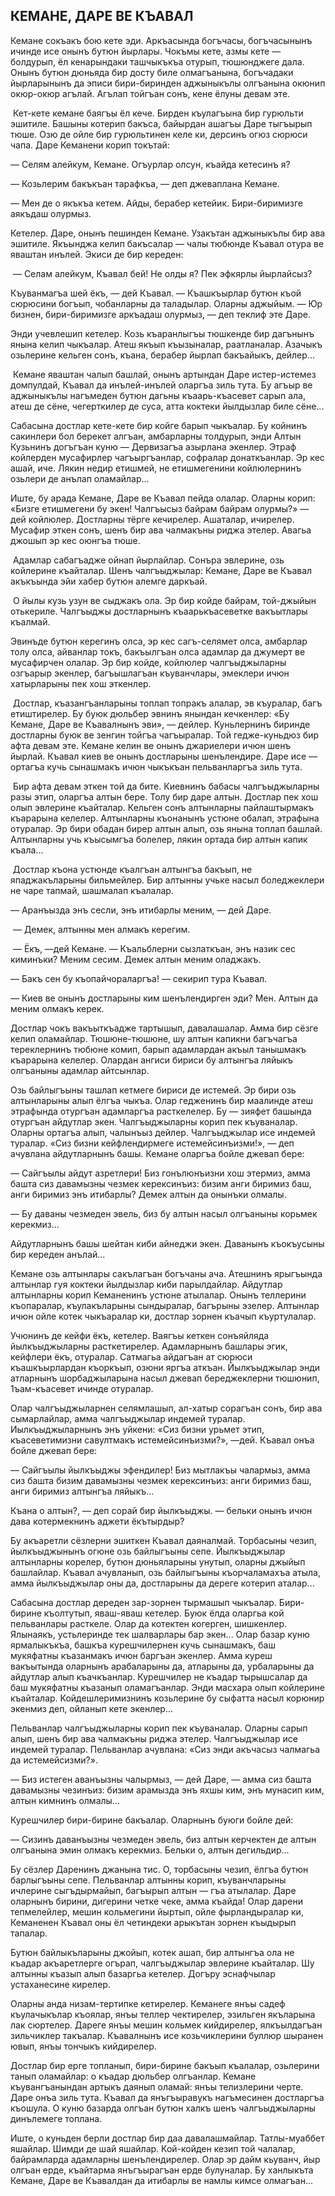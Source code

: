 ## КЕМАНЕ, ДАРЕ ВЕ КЪАВАЛ

Кемане сокъакъ бою кете эди.
Аркъасында богъчасы, богъчасынынъ ичинде исе онынъ бутюн йырлары.
Чокъмы кете, азмы кете — болдурып, ёл кенарындаки ташчыкъкъа отурып, тюшюнджеге дала.
Онынъ бутюн дюньяда бир досту биле олмагъанына, богъчадаки йырларынынъ да эписи бири-биринден аджыныкълы олгъанына окюнип окюр-окюр агълай.
Агълап тойгъан сонъ, кене ёлуны девам эте.

 Кет-кете кемане баягъы ёл кече.
Бирден къулагъына бир гурюльти эшитиле.
Башыны котерип бакъса, байырдан ашагъы Даре тыгъырып тюше.
Озю де ойле бир гурюльтинен келе ки, дерсинъ огюз сюрюси чапа.
Даре Кеманени корип токътай:

— Селям алейкум, Кемане.
Огъурлар олсун, къайда кетесинъ я?

— Козьлерим бакъкъан тарафкъа, — деп джеваплана Кемане.

— Мен де о якъкъа кетем.
Айды, берабер кетейик.
Бири-биримизге аякъдаш олурмыз.

Кетелер.
Даре, онынъ пешинден Кемане.
Узакътан аджыныкълы бир ава эшитиле.
Якъынджа келип бакъсалар — чалы тюбюнде Къавал отура ве яваштан инълей.
Экиси де бир кереден:

 — Селам алейкум, Къавал бей!
Не олды я?
Пек эфкярлы йырлайсыз?

Къуванмагъа шей ёкъ, — дей Къавал. — Къашкъырлар бутюн къой сюрюсини богъып, чобанларны да таладылар.
Оларны аджыйым. 
— Юр бизнен, бири-биримизге аркъадаш олурмыз, — деп теклиф эте Даре.

Энди учевлешип кетелер.
Козь къаранлыгъы тюшкенде бир дагънынъ янына келип чыкъалар.
Атеш якъып къызыналар, раатланалар.
Азачыкъ озьлерине кельген сонъ, къана, берабер йырлап бакъайыкъ, дейлер...

 Кемане яваштан чалып башлай, онынъ артындан Даре истер-истемез домпулдай, Къавал да инълей-инълей оларгъа зиль тута.
Бу агъыр ве аджыныкълы нагъмеден бутюн дагьны къаарь-къасевет сарып ала, атеш де сёне, чегерткилер де суса, атта коктеки йылдызлар биле сёне...

Сабасына достлар кете-кете бир койге барып чыкъалар.
Бу койнинъ сакинлери бол берекет алгъан, амбарларны толдурып, энди Алтын Кузьнинъ догъгъан куню — Дервизагъа азырлана экенлер.
Этраф койлерден мусафирлер чагъыргъанлар, софралар донаткъанлар.
Эр кес ашай, иче.
Лякин недир етишмей, не етишмегенини койлюлернинъ озьлери де анълап оламайлар...

Иште, бу арада Кемане, Даре ве Къавал пейда олалар.
Оларны корип: «Бизге етишмегени бу экен!
Чалгъысыз байрам байрам олурмы?» — дей койлюлер.
Достларны тёрге кечирелер.
Ашаталар, ичирелер.
Мусафир эткен сонъ, шенъ бир ава чалмакъны риджа этелер.
Авагьа джошып эр кес оюнгъа тюше.

 Адамлар сабагъадже ойнап йырлайлар.
Сонъра эвлерине, озь койлерине къайталар.
Шенъ чалгъыджылар: Кемане, Даре ве Къавал акъкъында эйи хабер бутюн алемге даркъай.

 О йылы кузь узун ве сыджакъ ола.
Эр бир койде байрам, той-джыйын отькериле.
Чалгъыджы достларнынъ къаарькъасеветке вакъытлары къалмай.

Эвинъде бутюн керегинъ олса, эр кес сагъ-селямет олса, амбарлар толу олса, айванлар токъ, бакъылгъан олса адамлар да джумерт ве мусафирчен олалар.
Эр бир койде, койлюлер чалгъыджыларны озгъарыр экенлер, багъышлагъан къуванчлары, эмеклери ичюн хатырларыны пек хош эткенлер.

 Достлар, къазангъанларыны топлап топракъ алалар, эв къуралар, багъ етиштирелер.
Бу буюк дюльбер эвнинъ янындан кечкенлер: «Бу Кемане, Даре ве Къавалнынъ эви», — дейлер.
Куньлернинъ биринде достларны буюк ве зенгин тойгъа чагъыралар.
Той гедже-куньдюз бир афта девам эте.
Кемане келин ве онынъ джариелери ичюн шенъ йырлай.
Къавал киев ве онынъ достларыны шенълендире.
Даре исе — ортагъа кучь сынашмакъ ичюн чыкъкъан пельванларгъа зиль тута.

 Бир афта девам эткен той да бите.
Киевнинъ бабасы чалгъыджыларны разы этип, оларгъа алтын бере.
Толу бир даре алтын.
Достлар пек хош олып эвлерине къайталар.
Кельген сонъ алтынларны пайлаштырмакъ къарарына келелер.
Алтынларны къонанынъ устюне обалап, этрафына отуралар.
Эр бири обадан бирер алтын алып, озь янына топлап башлай.
Алтынларны учь къысымгъа болелер, лякин ортада бир алтын капик къала...

 Достлар къона устюнде къалгъан алтынгъа бакъып, не япаджакъларыны бильмейлер.
Бир алтынны учьке насыл боледжеклери не чаре тапмай, шашмалап къалалар.

— Аранъызда энъ сесли, энъ итибарлы меним, — дей Даре.

 — Демек, алтынны мен алмакъ керегим.

 — Ёкъ, —дей Кемане. — Къальблерни сызлаткъан, энъ назик сес киминъки?
Меним сесим.
Демек алтын меним оладжакъ.

— Бакъ сен бу къопайчораларгъа! — секирип тура Къавал.

— Киев ве онынъ достларыны ким шенълендирген эди?
Мен.
Алтын да меним олмакъ керек.

Достлар чокъ вакъыткъадже тартышып, давалашалар.
Амма бир сёзге келип оламайлар.
Тюшюне-тюшюне, шу алтын капикни багъчагъа тереклернинъ тюбюне комип, барып адамлардан акъыл танышмакъ къарарына келелер.
Олардан ангиси бириси бу алтынгъа ляйыкъ олгъаныны адамлар айтсынлар.

Озь байлыгъыны ташлап кетмеге бириси де истемей.
Эр бири озь алтынларыны алып ёлгъа чыкъа.
Олар гедженинъ бир маалинде атеш этрафында отургъан адамларгъа расткелелер.
Бу — зияфет башында отургъан айдутлар экен.
Чалгъыджыларны корип пек къуваналар.
Оларны ортагъа алып, чалынъыз дейлер.
Чалгъыджылар исе индемей туралар.
«Сиз бизни кейфлендирмеге истемейсинъизми!», — деп ачувлана айдутларнынъ башы.
Кемане оларгъа бойле джевап бере:

— Сайгъылы айдут азретлери!
Биз гонълюнъизни хош этермиз, амма башта сиз давамызны чезмек керексинъиз: бизим анги биримиз баш, анги биримиз энъ итибарлы?
Демек алтын да онынъки олмалы.

— Бу даваны чезмеден эвель, биз бу алтын насыл олгъаныны корьмек керекмиз...

Айдутларнынъ башы шейтан киби айнеджи экен.
Даванынъ къокъусыны бир кереден анълай...

Кемане озь алтынлары сакълагъан богъчаны ача.
Атешнинъ ярыгъында алтынлар гуя коктеки йылдызлар киби парылдайлар.
Айдутлар алтынларны корип Кеманенинъ устюне атылалар.
Онынъ теллерини къопаралар, къулакъларыны сындыралар, багърыны эзелер.
Алтынлар ичюн ойле котек чыкъаралар ки, достлар зорнен къачып къуртулалар.

Учюнинъ де кейфи ёкъ, кетелер.
Ваягъы кеткен сонъяйляда йылкъыджыларны расткетирелер.
Адамларнынъ башлары эгик, кейфлери ёкъ, отуралар.
Сатмагьа айдагъан ат сюрюси къашкъырлардан къоркъып, озюни яргъа аткъан.
Йылкъыджылар энди атларнынъ шорбаджыларына насыл джевап береджеклерни тюшюнип, 1ъам-къасевет ичинде отуралар.

Олар чалгъыджыларнен селямлашып, ал-хатыр сорагъан сонъ, бир ава сымарлайлар, амма чалгъыджылар индемей туралар.
Иылкъыджыларнынъ энъ уйкени: «Сиз бизни урьмет этип, къасеветимизни савултмакъ истемейсинъизми?», —дей.
Къавал онъа бойле джевап бере:

— Сайгъылы йылкъыджы эфендилер!
Биз мытлакъы чалармыз, амма сиз башта бизим давамызны чезмек керексинъиз: анги биримиз баш, анги биримиз алтынгъа ляйыкъ...

Къана о алтын?, — деп сорай бир йылкъыджы. — бельки онынъ ичюн дава котермекнинъ аджети ёкътырдыр?

Бу акъаретли сёзлерни эшиткен Къавал даяналмай.
Торбасыны чезип, йылкъыджынынъ огюне озь байлыгъыны сепе.
Йылкъыджылар алтынларны корелер, бутюн дюньяларыны унутып, оларны джыйып башлайлар.
Къавал ачувланып, озь байлыгъыны къорчаламахъа атыла, амма йылкъыджылар оны да, достларыны да дереге котерип аталар...

Сабасына достлар дереден зар-зорнен тырмашып чыкъалар.
Бири-бирине къолтутып, яваш-яваш кетелер.
Буюк ёлда оларгьа кой пельванлары расткеле.
Олар да котектен когерген, шишкенлер.
Ялынаякъ, устьлеринде тек шалварлары бар экен...
Олар базар куню ярмалыкъкъа, башкъа курешчилернен кучь сынашмакъ, баш мукяфатны къазанмакъ ичюн баргъан экенлер.
Амма куреш вакъытында оларнынъ арабаларыны да, атларыны да, урбаларыны да айдутлар алып къачкъанлар.
Курешчилер не къадар тырышсалар да баш мукяфатны къазанып оламагъанлар.
Энди масхара олып койлерине къайталар.
Койдешлеримизнинъ козьлерине бу сыфатта насыл корюнир экенмиз деп, ойланып кете экенлер...

Пельванлар чалгъыджыларны корип пек къуваналар.
Оларны сарып алып, шенъ бир ава чалмакъны риджа этелер.
Чалгъыджылар исе индемей туралар.
Пельванлар ачувлана: «Сиз энди акъчасыз чалмагьа да истемейсизми?».

— Биз истеген аванъызны чалырмыз, — дей Даре, — амма сиз башта давамызны чезинъиз: бизим арамызда энъ яхшы ким, энъ мунасип ким, алтын кимнинъ олмалы...

Курешчилер бири-бирине бакъалар.
Оларнынъ буюги бойле дей:

— Сизинъ даванъызны чезмеден эвель, биз алтын керчектен де алтын олгъанына эмин олмакъ керекмиз.
Бельки о, алтын дегильдир...

Бу сёзлер Даренинъ джанына тис.
О, торбасыны чезип, ёлгъа бутюн барлыгъыны сепе.
Пельванлар алтынны корип, къуванчларыны ичлерине сыгъдырмайып, багъырып алтын — гъа атылалар.
Даре оларнынъ бирини, дигерини четке чеке, амма къайда!
Олар дарени тепмелейлер, мешин кольмегини йыртып, ойле фырландыралар ки, Кеманенен Къавал оны ёл четиндеки арыкътан зорнен къыдырып тапалар.

Бутюн байлыкъларыны джойып, котек ашап, бир алтынгъа ола не къадар акъаретлерге огърап, чалгъыджылар эвлерине къайталар.
Шу алтынны къазып алып базаргьа кетелер.
Догъру эснафчылар устаханесине кирелер.

Оларны анда низам-тертипке кетирелер.
Кеманеге янъы садеф къулачыкълар къоялар, янъы теллер чектирелер, эзильген якъларына лак сюртелер.
Дареге янъы мешин кольмек кийдирелер, ялкъылдагъан зильчиклер такъалар.
Къавалнынъ исе козьчиклерини буллюр шыранен ювып, янъы тончыкъ кийдирелер.

Достлар бир ерге топланып, бири-бирине бакъып къалалар, озьлерини танып оламайлар: о къадар дюльбер олгъанлар.
Кемане къувангъанындан артыкъ даянып оламай: янъы телизлерини черте.
Даре онъа зиль тута.
Къавал да янъгъыравукъ нагъмесинен достларгъа къошула.
О куню базарда олгъан бутюн халкъ шенъ чалгъыджыларны динълемеге топлана.

Иште, о куньден берли достлар бир даа давалашмайлар.
Татлы-муаббет яшайлар.
Шимди де шай яшайлар.
Кой-койден кезип той чалалар, байрамларда адамларны шенълендирелер.
Олар эр дайм кьуванч, йыр олгъан ерде, къайтарма янъгъырагъан ерде булуналар.
Бу ханлыкъта Кемане, Даре ве Къавалдан да итибарлы ве намлы кимсе олмагъан...
